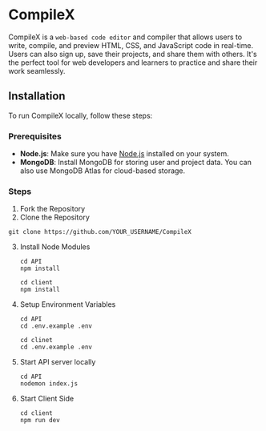# CompileX

CompileX is a `web-based code editor` and compiler that allows users to write, compile, and preview HTML, CSS, and JavaScript code in real-time. Users can also sign up, save their projects, and share them with others. It's the perfect tool for web developers and learners to practice and share their work seamlessly.

## Installation

To run CompileX locally, follow these steps:

### Prerequisites

- **Node.js**: Make sure you have [Node.js](https://nodejs.org/) installed on your system.
- **MongoDB**: Install MongoDB for storing user and project data. You can also use MongoDB Atlas for cloud-based storage.

### Steps

1. Fork the Repository
2. Clone the Repository
   
  ```
  git clone https://github.com/YOUR_USERNAME/CompileX
  ```
3. Install Node Modules

   ```
   cd API
   npm install
   ```

   ```
   cd client
   npm install
   ```
4. Setup Environment Variables
   ```
   cd API
   cd .env.example .env
   ```

   ```
   cd clinet
   cd .env.example .env
   ```
5. Start API server locally
   ```
   cd API
   nodemon index.js
   ```
6. Start Client Side
   ```
   cd client
   npm run dev
   ```
